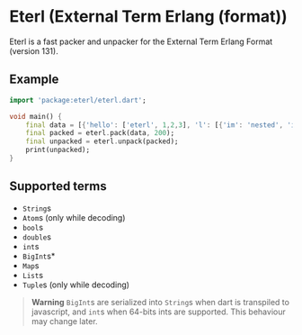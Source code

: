 # Eterl (External Term Erlang (format))

Eterl is a fast packer and unpacker for the External Term Erlang Format (version 131).

## Example
```dart
import 'package:eterl/eterl.dart';

void main() {
    final data = [{'hello': ['eterl', 1,2,3], 'l': [{'im': 'nested', 'i': {'also': 'support unicode 💀🗿🥀 èè¨àà¨ü!ääüäöä£üüöäüéèéè>>>><<<<>>~~~'}}]}];
    final packed = eterl.pack(data, 200);
    final unpacked = eterl.unpack(packed);
    print(unpacked);
}
```

## Supported terms

- `String`s
- `Atom`s (only while decoding)
- `bool`s
- `double`s
- `int`s
- `BigInt`s\*
- `Map`s
- `List`s
- `Tuple`s (only while decoding)

> **Warning**
> `BigInt`s are serialized into `String`s when dart is transpiled to javascript, and `int`s when 64-bits ints are supported.
> This behaviour may change later.
